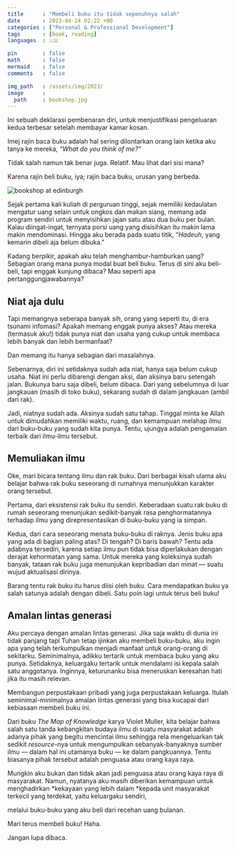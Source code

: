 ```yaml
---
title      : "Membeli buku itu tidak sepenuhnya salah"
date       : 2023-04-24 02:22 +00
categories : ["Personal & Professional Development"]
tags       : [book, reading]
languages  : 🇮🇩

pin        : false
math       : false
mermaid    : false
comments   : false

img_path   : /assets/img/2023/
image      :
  path     : bookshop.jpg
---
```


Ini sebuah deklarasi pembenaran diri, untuk menjustifikasi pengeluaran kedua terbesar setelah membayar kamar kosan.

Imej rajin baca buku adalah hal sering dilontarkan orang lain ketika aku tanya ke mereka, *“What do you think of me?”*

Tidak salah namun tak benar juga. Relatif. Mau lihat dari sisi mana?

Karena rajin beli buku, iya; rajin baca buku, urusan yang berbeda.

![bookshop at edinburgh](bookshop.jpg)

Sejak pertama kali kuliah di perguruan tinggi, sejak memiliki kedaulatan mengatur uang selain untuk ongkos dan makan siang, memang ada program sendiri untuk menyisihkan jajan satu atau dua buku per bulan. Kalau diingat-ingat, ternyata porsi uang yang disisihkan itu makin lama makin mendominasi. Hingga aku berada pada suatu titik, “*Hadeuh*, yang kemarin dibeli aja belum dibuka.”

Kadang berpikir, apakah aku telah menghambur-hamburkan uang? Sebagian orang mana punya modal buat beli buku. Terus di sini aku beli-beli, tapi enggak kunjung dibaca? Mau seperti apa pertanggungjawabannya?

## Niat aja dulu

Tapi memangnya seberapa banyak *sih*, orang yang seperti itu, di era tsunami infomasi? Apakah memang enggak punya akses? Atau mereka (termasuk aku!) tidak punya niat dan usaha yang cukup untuk membaca lebih banyak dan lebih bermanfaat?

Dan memang itu hanya sebagian dari masalahnya.

Sebenarnya, diri ini setidaknya sudah ada niat, hanya saja belum cukup usaha. Niat ini perlu dibarengi dengan aksi, dan aksinya baru setengah jalan. Bukunya baru saja dibeli, belum dibaca. Dari yang sebelumnya di luar jangkauan (masih di toko buku), sekarang sudah di dalam jangkauan (ambil dari rak).

Jadi, niatnya sudah ada. Aksinya sudah satu tahap. Tinggal minta ke Allah untuk dimudahkan memiliki waktu, ruang, dan kemampuan melahap ilmu dari buku-buku yang sudah kita punya. Tentu, ujungya adalah pengamalan terbaik dari ilmu-ilmu tersebut.

## Memuliakan ilmu

Oke, mari bicara tentang ilmu dan rak buku. Dari berbagai kisah ulama aku belajar bahwa rak buku seseorang di rumahnya menunjukkan karakter orang tersebut.

Pertama, dari eksistensi rak buku itu sendiri. Keberadaan suatu rak buku di rumah seseorang menunjukan sedikit-banyak rasa penghormatannya terhadap ilmu yang direpresentasikan di buku-buku yang ia simpan.

Kedua, dari cara seseorang menata buku-buku di raknya. Jenis buku apa yang ada di bagian paling atas? Di tengah? Di baris bawah? Tentu ada adabnya tersediri, karena setiap ilmu pun tidak bisa diperlakukan dengan derajat kehormatan yang sama. Untuk mereka yang koleksinya sudah banyak, tataan rak buku juga menunjukan kepribadian dan minat — suatu wujud aktualisasi dirinya.

Barang tentu rak buku itu harus diisi oleh buku. Cara mendapatkan buku ya salah satunya adalah dengan dibeli. Satu poin lagi untuk terus beli buku!

## Amalan lintas generasi

Aku percaya dengan amalan lintas generasi. Jika saja waktu di dunia ini tidak panjang tapi Tuhan tetap ijinkan aku membeli buku-buku, aku ingin apa yang telah terkumpulkan menjadi manfaat untuk orang-orang di sekitarku. Seminimalnya, adikku tertarik untuk membaca buku yang aku punya. Setidaknya, keluargaku tertarik untuk mendalami isi kepala salah satu anggotanya. Inginnya, keturunanku bisa meneruskan keresahan hati jika itu masih relevan.

Membangun perpustakaan pribadi yang juga perpustakaan keluarga. Itulah seminimal-minimalnya amalan lintas generasi yang bisa kucapai dari kebiasaan membeli buku ini.

Dari buku *The Map of Knowledge* karya Violet Muller, kita belajar bahwa salah satu tanda kebangkitan budaya ilmu di suatu masyarakat adalah adanya pihak yang begitu mencintai ilmu sehingga rela mengeluarkan tak sedikit *resource*-nya untuk mengumpulkan sebanyak-banyaknya sumber ilmu — dalam hal ini utamanya buku — ke dalam pangkuannya. Tentu biasanya pihak tersebut adalah penguasa atau orang kaya raya.

Mungkin aku bukan dan tidak akan jadi penguasa atau orang kaya raya di masyarakat. Namun, nyatanya aku masih diberikan kemampuan untuk menghadirkan *kekayaan yang lebih dalam *kepada unit masyarakat terkecil yang terdekat, yaitu keluargaku sendiri,

melalui buku-buku yang aku beli dari recehan uang bulanan.

Mari terus membeli buku! Haha.

Jangan lupa dibaca.